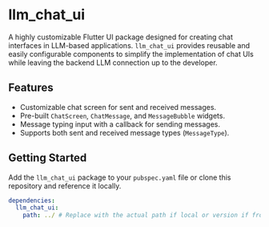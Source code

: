 # llm_chat_ui

A highly customizable Flutter UI package designed for creating chat interfaces in LLM-based applications. `llm_chat_ui` provides reusable and easily configurable components to simplify the implementation of chat UIs while leaving the backend LLM connection up to the developer.

## Features

- Customizable chat screen for sent and received messages.
- Pre-built `ChatScreen`, `ChatMessage`, and `MessageBubble` widgets.
- Message typing input with a callback for sending messages.
- Supports both sent and received message types (`MessageType`).

## Getting Started

Add the `llm_chat_ui` package to your `pubspec.yaml` file or clone this repository and reference it locally.

```yaml
dependencies:
  llm_chat_ui:
    path: ../ # Replace with the actual path if local or version if from pub.dev
